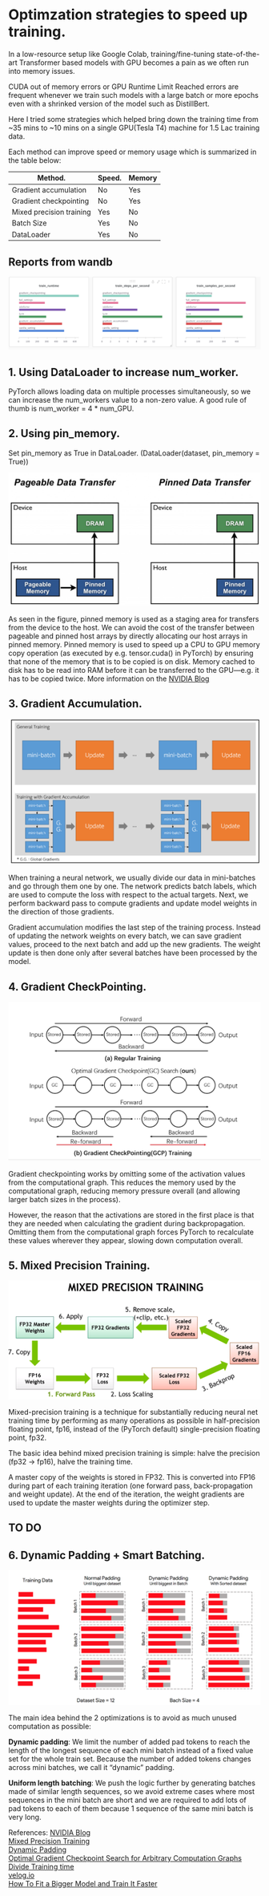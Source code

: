 # Optimzation strategies to speed up training.

    
  

In a low-resource setup like Google Colab, training/fine-tuning state-of-the-art Transformer based models with GPU becomes a pain as we often run into 
memory issues.

CUDA out of memory errors or GPU Runtime Limit Reached errors are frequent whenever we train such models with a large batch or more epochs even with a shrinked version of the model such as DistillBert.

Here I tried some strategies which helped bring down the training time from ~35 mins to ~10 mins on a single GPU(Tesla T4) machine for 1.5 Lac training data.

Each method can improve speed or memory usage which is summarized in the table below:

| Method.               | Speed.        | Memory|
| --------------------- | ------------- |-------
|Gradient accumulation  | No            | Yes
|Gradient checkpointing | No            | Yes
|Mixed precision training | Yes         | No
|Batch Size | Yes         | No
|DataLoader | Yes         | No


## Reports from wandb




![My Image](images/report.png)






## 1. Using DataLoader to increase num_worker.

   PyTorch allows loading data on multiple processes simultaneously, so we can increase the num_workers value to a non-zero value.
   A good rule of thumb is num_worker = 4 * num_GPU.
 
   
   

## 2. Using pin_memory.

  Set pin_memory as True in DataLoader. (DataLoader(dataset, pin_memory = True))



  ![My Image](images/pinned-1024x541.jpeg)
  
  As seen in the figure, pinned memory is used as a staging area for transfers from the device to the host. We can avoid the cost of the transfer between pageable and pinned host arrays by directly allocating our host arrays in pinned memory.
  Pinned memory is used to speed up a CPU to GPU memory copy operation (as executed by e.g. tensor.cuda() in PyTorch) by ensuring that none of the memory that is to be copied is on disk. Memory cached to disk has to be read into RAM before it can be transferred to the GPU—e.g. it has to be copied twice.
  More information on the [NVIDIA Blog](https://developer.nvidia.com/blog/how-optimize-data-transfers-cuda-cc/)
  
     
      





## 3. Gradient Accumulation.

 ![My Image](images/gradient_accum.png)


When training a neural network, we usually divide our data in mini-batches and go through them one by one. The network predicts batch labels, which are used to compute the loss with respect to the actual targets. Next, we perform backward pass to compute gradients and update model weights in the direction of those gradients.

Gradient accumulation modifies the last step of the training process. Instead of updating the network weights on every batch, we can save gradient values, proceed to the next batch and add up the new gradients. The weight update is then done only after several batches have been processed by the model.

    
    
    
## 4. Gradient CheckPointing.

![My Image](images/gradient_checkpoint.png)


Gradient checkpointing works by omitting some of the activation values from the computational graph. This reduces the memory used by the computational graph, reducing memory pressure overall (and allowing larger batch sizes in the process).

However, the reason that the activations are stored in the first place is that they are needed when calculating the gradient during backpropagation. Omitting them from the computational graph forces PyTorch to recalculate these values wherever they appear, slowing down computation overall.


 
 
 

## 5. Mixed Precision Training.

![My Image](images/mixed_precision.png)

Mixed-precision training is a technique for substantially reducing neural net training time by performing as many operations as possible in half-precision floating point, fp16, instead of the (PyTorch default) single-precision floating point, fp32. 

The basic idea behind mixed precision training is simple: halve the precision (fp32 → fp16), halve the training time.

A master copy of the weights is stored in FP32. This is converted into FP16 during part of each training iteration (one forward pass, back-propagation and weight update). 
At the end of the iteration, the weight gradients are used to update the master weights during the optimizer step.
    

## TO DO
## 6. Dynamic Padding + Smart Batching.


![My Image](images/smart_batch.png)

The main idea behind the 2 optimizations is to avoid as much unused computation as possible:

**Dynamic padding**: We limit the number of added pad tokens to reach the length of the longest sequence of each mini batch instead of a fixed value set for the whole train set. Because the number of added tokens changes across mini batches, we call it “dynamic” padding.

**Uniform length batching**: We push the logic further by generating batches made of similar length sequences, so we avoid extreme cases where most sequences in the mini batch are short and we are required to add lots of pad tokens to each of them because 1 sequence of the same mini batch is very long.


References: [NVIDIA Blog](https://developer.nvidia.com/blog/how-optimize-data-transfers-cuda-cc/)\
                                                                                                                                                                     [Mixed Precision Training](https://docs.nvidia.com/deeplearning/performance/mixed-precision-training/index.html)\
            [Dynamic Padding](https://sajjjadayobi.github.io/blog/tips/2021/08/09/sortish-bathes.html)  
            [Optimal Gradient Checkpoint Search for Arbitrary Computation Graphs](https://paperswithcode.com/paper/cutting-down-training-memory-by-re-fowarding)\
            [Divide Training time](https://towardsdatascience.com/divide-hugging-face-transformers-training-time-by-2-or-more-21bf7129db9q-21bf7129db9e)\
            [velog.io](https://velog.io/@twinjuy/OOM%EB%A5%BC-%ED%95%B4%EA%B2%B0%ED%95%98%EA%B8%B0-%EC%9C%84%ED%95%9C-Batch-Accumulation)\
        [How To Fit a Bigger Model and Train It Faster](https://huggingface.co/docs/transformers/performance#faster-training)
